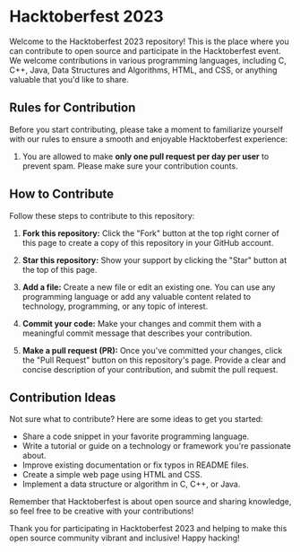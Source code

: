 # Hacktoberfest 2023 

Welcome to the Hacktoberfest 2023 repository! This is the place where you can contribute to open source and participate in the Hacktoberfest event. We welcome contributions in various programming languages, including C, C++, Java, Data Structures and Algorithms, HTML, and CSS, or anything valuable that you'd like to share.

## Rules for Contribution

Before you start contributing, please take a moment to familiarize yourself with our rules to ensure a smooth and enjoyable Hacktoberfest experience:

1. You are allowed to make **only one pull request per day per user** to prevent spam. Please make sure your contribution counts.

## How to Contribute

Follow these steps to contribute to this repository:

1. **Fork this repository:** Click the "Fork" button at the top right corner of this page to create a copy of this repository in your GitHub account.

2. **Star this repository:** Show your support by clicking the "Star" button at the top of this page.

3. **Add a file:** Create a new file or edit an existing one. You can use any programming language or add any valuable content related to technology, programming, or any topic of interest.

4. **Commit your code:** Make your changes and commit them with a meaningful commit message that describes your contribution.

5. **Make a pull request (PR):** Once you've committed your changes, click the "Pull Request" button on this repository's page. Provide a clear and concise description of your contribution, and submit the pull request.

## Contribution Ideas

Not sure what to contribute? Here are some ideas to get you started:

- Share a code snippet in your favorite programming language.
- Write a tutorial or guide on a technology or framework you're passionate about.
- Improve existing documentation or fix typos in README files.
- Create a simple web page using HTML and CSS.
- Implement a data structure or algorithm in C, C++, or Java.

Remember that Hacktoberfest is about open source and sharing knowledge, so feel free to be creative with your contributions!

Thank you for participating in Hacktoberfest 2023 and helping to make this open source community vibrant and inclusive! Happy hacking!


